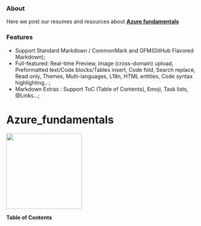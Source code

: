 ### About 
Here we post our resumes and resources about **[Azure fundamentals](https://docs.microsoft.com/en-us/learn/paths/azure-fundamentals/ "Azure fundamentals")**

### Features

- Support Standard Markdown / CommonMark and GFM(GitHub Flavored Markdown);
- Full-featured: Real-time Preview, Image (cross-domain) upload, Preformatted text/Code blocks/Tables insert, Code fold, Search replace, Read only, Themes, Multi-languages, L18n, HTML entities, Code syntax highlighting...;
- Markdown Extras : Support ToC (Table of Contents), Emoji, Task lists, @Links...;


# Azure_fundamentals

<img src="https://docs.microsoft.com/en-us/media/learn/certification/badges/microsoft-certified-fundamentals-badge.svg" width="200" height="200">

**Table of Contents**
